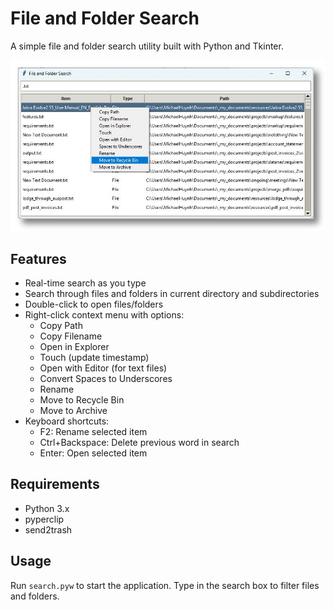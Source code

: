 # File and Folder Search

A simple file and folder search utility built with Python and Tkinter.

![Screenshot of File and Folder Search](screenshot.jpg)

## Features

- Real-time search as you type
- Search through files and folders in current directory and subdirectories
- Double-click to open files/folders
- Right-click context menu with options:
  - Copy Path
  - Copy Filename
  - Open in Explorer
  - Touch (update timestamp)
  - Open with Editor (for text files)
  - Convert Spaces to Underscores
  - Rename
  - Move to Recycle Bin
  - Move to Archive
- Keyboard shortcuts:
  - F2: Rename selected item
  - Ctrl+Backspace: Delete previous word in search
  - Enter: Open selected item

## Requirements

- Python 3.x
- pyperclip
- send2trash

## Usage

Run `search.pyw` to start the application. Type in the search box to filter files and folders.
